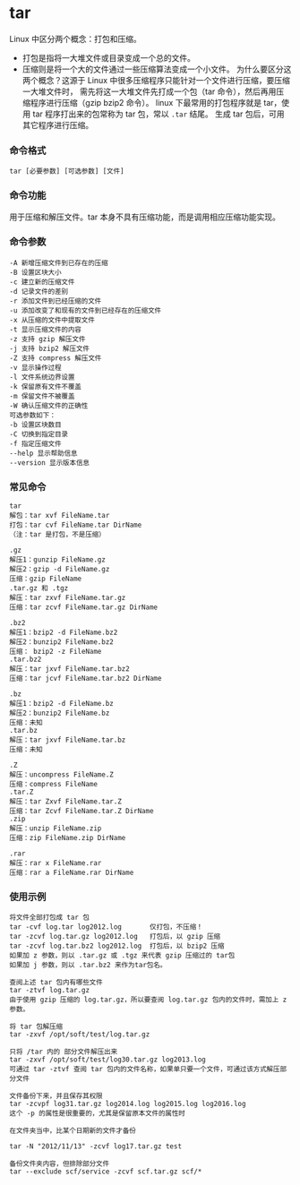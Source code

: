 tar
===

Linux 中区分两个概念：打包和压缩。
- 打包是指将一大堆文件或目录变成一个总的文件。
- 压缩则是将一个大的文件通过一些压缩算法变成一个小文件。
为什么要区分这两个概念？这源于 Linux 中很多压缩程序只能针对一个文件进行压缩，要压缩一大堆文件时，
需先将这一大堆文件先打成一个包（tar 命令），然后再用压缩程序进行压缩（gzip bzip2 命令）。
linux 下最常用的打包程序就是 tar，使用 tar 程序打出来的包常称为 tar 包，常以 `.tar` 结尾。
生成 tar 包后，可用其它程序进行压缩。

### 命令格式

```
tar [必要参数] [可选参数] [文件]
```

### 命令功能

用于压缩和解压文件。tar 本身不具有压缩功能，而是调用相应压缩功能实现。

### 命令参数

```
-A 新增压缩文件到已存在的压缩
-B 设置区块大小
-c 建立新的压缩文件
-d 记录文件的差别
-r 添加文件到已经压缩的文件
-u 添加改变了和现有的文件到已经存在的压缩文件
-x 从压缩的文件中提取文件
-t 显示压缩文件的内容
-z 支持 gzip 解压文件
-j 支持 bzip2 解压文件
-Z 支持 compress 解压文件
-v 显示操作过程
-l 文件系统边界设置
-k 保留原有文件不覆盖
-m 保留文件不被覆盖
-W 确认压缩文件的正确性
可选参数如下：
-b 设置区块数目
-C 切换到指定目录
-f 指定压缩文件
--help 显示帮助信息
--version 显示版本信息
```

### 常见命令

```
tar
解包：tar xvf FileName.tar
打包：tar cvf FileName.tar DirName
（注：tar 是打包，不是压缩）

.gz
解压1：gunzip FileName.gz
解压2：gzip -d FileName.gz
压缩：gzip FileName
.tar.gz 和 .tgz
解压：tar zxvf FileName.tar.gz
压缩：tar zcvf FileName.tar.gz DirName

.bz2
解压1：bzip2 -d FileName.bz2
解压2：bunzip2 FileName.bz2
压缩： bzip2 -z FileName
.tar.bz2
解压：tar jxvf FileName.tar.bz2
压缩：tar jcvf FileName.tar.bz2 DirName

.bz
解压1：bzip2 -d FileName.bz
解压2：bunzip2 FileName.bz
压缩：未知
.tar.bz
解压：tar jxvf FileName.tar.bz
压缩：未知

.Z
解压：uncompress FileName.Z
压缩：compress FileName
.tar.Z
解压：tar Zxvf FileName.tar.Z
压缩：tar Zcvf FileName.tar.Z DirName
.zip
解压：unzip FileName.zip
压缩：zip FileName.zip DirName

.rar
解压：rar x FileName.rar
压缩：rar a FileName.rar DirName
```

### 使用示例

```
将文件全部打包成 tar 包
tar -cvf log.tar log2012.log       仅打包，不压缩！
tar -zcvf log.tar.gz log2012.log   打包后，以 gzip 压缩
tar -zcvf log.tar.bz2 log2012.log  打包后，以 bzip2 压缩
如果加 z 参数，则以 .tar.gz 或 .tgz 来代表 gzip 压缩过的 tar包
如果加 j 参数，则以 .tar.bz2 来作为tar包名。

查阅上述 tar 包内有哪些文件
tar -ztvf log.tar.gz
由于使用 gzip 压缩的 log.tar.gz，所以要查阅 log.tar.gz 包内的文件时，需加上 z 参数。

将 tar 包解压缩
tar -zxvf /opt/soft/test/log.tar.gz

只将 /tar 内的 部分文件解压出来
tar -zxvf /opt/soft/test/log30.tar.gz log2013.log
可通过 tar -ztvf 查阅 tar 包内的文件名称，如果单只要一个文件，可通过该方式解压部分文件

文件备份下来，并且保存其权限
tar -zcvpf log31.tar.gz log2014.log log2015.log log2016.log
这个 -p 的属性是很重要的，尤其是保留原本文件的属性时

在文件夹当中，比某个日期新的文件才备份

tar -N "2012/11/13" -zcvf log17.tar.gz test

备份文件夹内容，但排除部分文件
tar --exclude scf/service -zcvf scf.tar.gz scf/*
